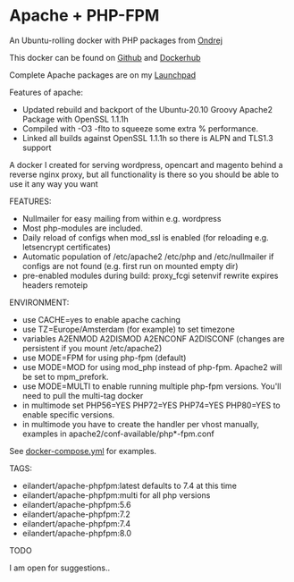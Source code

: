 # Apache + PHP-FPM

An Ubuntu-rolling docker with PHP packages from [Ondrej](https://launchpad.net/~ondrej/+archive/ubuntu/php)

This docker can be found on [Github](https://github.com/eilandert/dockerized/tree/master/apache-phpfpm) and [Dockerhub](https://hub.docker.com/r/eilandert/apache-phpfpm)

Complete Apache packages are on my [Launchpad](https://launchpad.net/~eilander/+archive/ubuntu/apache2)

Features of apache:

- Updated rebuild and backport of the Ubuntu-20.10 Groovy Apache2 Package with OpenSSL 1.1.1h
- Compiled with -O3 -flto to squeeze some extra % performance.
- Linked all builds against OpenSSL 1.1.1h so there is ALPN and TLS1.3 support

A docker I created for serving wordpress, opencart and magento behind a reverse nginx proxy, but all functionality is there so you should be able to use it any way you want<BR>

FEATURES:

- Nullmailer for easy mailing from within e.g. wordpress
- Most php-modules are included.
- Daily reload of configs when mod_ssl is enabled (for reloading e.g. letsencrypt certificates)
- Automatic population of /etc/apache2 /etc/php and /etc/nullmailer if configs are not found (e.g. first run on mounted empty dir)
- pre-enabled modules during build: proxy_fcgi setenvif rewrite expires headers remoteip

ENVIRONMENT:

- use CACHE=yes to enable apache caching
- use TZ=Europe/Amsterdam (for example) to set timezone
- variables A2ENMOD A2DISMOD A2ENCONF A2DISCONF (changes are persistent if you mount /etc/apache2)
- use MODE=FPM for using php-fpm (default)
- use MODE=MOD for using mod_php instead of php-fpm. Apache2 will be set to mpm_prefork.
- use MODE=MULTI to enable running multiple php-fpm versions. You'll need to pull the multi-tag docker
- in multimode set PHP56=YES PHP72=YES PHP74=YES PHP80=YES to enable specific versions.
- in multimode you have to create the handler per vhost manually, examples in apache2/conf-available/php\*-fpm.conf

See [docker-compose.yml](https://github.com/eilandert/dockerized/blob/master/apache-phpfpm/docker-compose.yml) for examples.

TAGS:

- eilandert/apache-phpfpm:latest defaults to 7.4 at this time
- eilandert/apache-phpfpm:multi for all php versions
- eilandert/apache-phpfpm:5.6
- eilandert/apache-phpfpm:7.2
- eilandert/apache-phpfpm:7.4
- eilandert/apache-phpfpm:8.0

TODO

I am open for suggestions..

